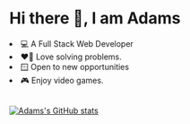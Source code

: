  # Hi there 👋, I am Adams



<li> 💻 A Full Stack Web Developer </li>
<li> ❤️‍🔥 Love solving problems. </li>
<li> 🪟 Open to new opportunities </li>
<li> 🎮 Enjoy video games. </li>
<br>

<div>

[![Adams's GitHub stats](https://github-readme-stats.vercel.app/api?username=adams-ghub&show_icons=true)](https://github.com/adams-ghub/github-readme-stats)

</div>




<!--
**Adams-Ghub/Adams-Ghub** is a ✨ _special_ ✨ repository because its `README.md` (this file) appears on your GitHub profile.

Here are some ideas to get you started:

- 🔭 I’m currently working on ...
- 🌱 I’m currently learning ...
- 👯 I’m looking to collaborate on ...
- 🤔 I’m looking for help with ...
- 💬 Ask me about ...
- 📫 How to reach me: ...
- 😄 Pronouns: ...
- ⚡ Fun fact: ...
-->
